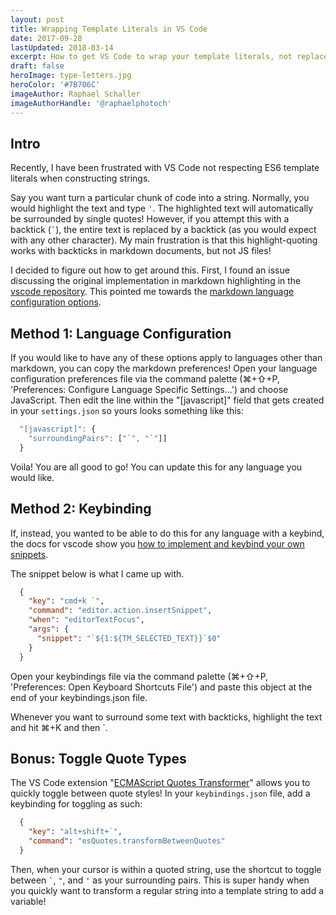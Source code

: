 ```yaml
---
layout: post
title: Wrapping Template Literals in VS Code
date: 2017-09-28
lastUpdated: 2018-03-14
excerpt: How to get VS Code to wrap your template literals, not replace them.
draft: false
heroImage: type-letters.jpg
heroColor: '#7B706C'
imageAuthor: Raphael Schaller
imageAuthorHandle: '@raphaelphotoch'
---
```


## Intro

Recently, I have been frustrated with VS Code not respecting ES6 template literals when constructing strings. 

Say you want turn a particular chunk of code into a string. Normally, you would highlight the text and type `'`. The highlighted text will automatically be surrounded by single quotes! However, if you attempt this with a backtick (`` ` ``), the entire text is replaced by a backtick (as you would expect with any other character). My main frustration is that this highlight-quoting works with backticks in markdown documents, but not JS files!

I decided to figure out how to get around this. First, I found an issue discussing the original implementation in markdown highlighting in the [vscode repository](https://github.com/Microsoft/vscode/issues/1307). This pointed me towards the [markdown language configuration options](https://github.com/Microsoft/vscode/blob/master/extensions/markdown/language-configuration.json). 

## Method 1: Language Configuration

If you would like to have any of these options apply to languages other than markdown, you can copy the markdown preferences! Open your language configuration preferences file via the command palette (&#8984;+&#8679;+P, 'Preferences: Configure Language Specific Settings...') and choose JavaScript. Then edit the line within the "[javascript]" field that gets created in your `settings.json` so yours looks something like this:

```js
  "[javascript]": {
    "surroundingPairs": ["`", "`"]]
  }
```

Voila! You are all good to go! You can update this for any language you would like.

## Method 2: Keybinding

If, instead, you wanted to be able to do this for any language with a keybind, the docs for vscode show you [how to implement and keybind your own snippets](https://code.visualstudio.com/docs/editor/userdefinedsnippets). 

The snippet below is what I came up with. 

```json
  {
    "key": "cmd+k `",
    "command": "editor.action.insertSnippet",
    "when": "editorTextFocus",
    "args": {
      "snippet": "`${1:${TM_SELECTED_TEXT}}`$0"
    }
  }
```

Open your keybindings file via the command palette (&#8984;+&#8679;+P, 'Preferences: Open Keyboard Shortcuts File') and paste this object at the end of your keybindings.json file. 

Whenever you want to surround some text with backticks, highlight the text and hit &#8984;+K and then \`. 

## Bonus: Toggle Quote Types

The VS Code extension "[ECMAScript Quotes Transformer](https://marketplace.visualstudio.com/items?itemName=vilicvane.es-quotes)" allows you to quickly toggle between quote styles! In your `keybindings.json` file, add a keybinding for toggling as such:

```json
  {
    "key": "alt+shift+`",
    "command": "esQuotes.transformBetweenQuotes"
  }
```

Then, when your cursor is within a quoted string, use the shortcut to toggle between `` ` ``, `"`, and `'` as your surrounding pairs. This is super handy when you quickly want to transform a regular string into a template string to add a variable!